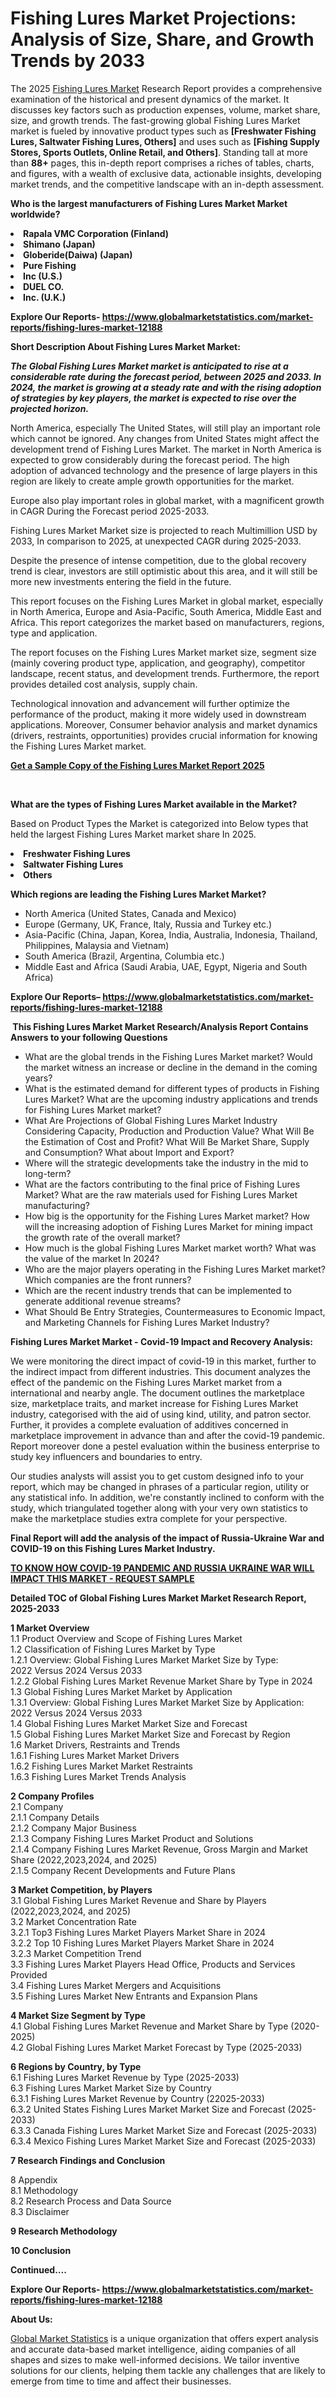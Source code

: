 <H1>Fishing Lures Market Projections: Analysis of Size, Share, and Growth Trends by 2033</H1><p>The 2025 <a href="https://www.globalmarketstatistics.com/market-reports/fishing-lures-market-12188">Fishing Lures Market</a> Research Report provides a comprehensive examination of the historical and present dynamics of the market. It discusses key factors such as production expenses, volume, market share, size, and growth trends. The fast-growing global Fishing Lures Market market is fueled by innovative product types such as <strong>[Freshwater Fishing Lures, Saltwater Fishing Lures, Others]</strong> and uses such as <strong>[Fishing Supply Stores, Sports Outlets, Online Retail, and Others]</strong>. Standing tall at more than <strong>88+</strong> pages, this in-depth report comprises a riches of tables, charts, and figures, with a wealth of exclusive data, actionable insights, developing market trends, and the competitive landscape with an in-depth assessment.</p><p><strong>Who is the largest manufacturers of Fishing Lures Market Market worldwide?</strong></p><p><strong><li>Rapala VMC Corporation (Finland)<li>Shimano (Japan)<li>Globeride(Daiwa) (Japan)<li>Pure Fishing<li>Inc (U.S.)<li>DUEL CO.<li>Inc. (U.K.)</strong></p><p><strong>Explore Our Reports-&nbsp;<a href="https://wordhtml.com/">https://www.globalmarketstatistics.com/market-reports/fishing-lures-market-12188</a></strong></p><p><strong>Short Description About Fishing Lures Market Market:</strong></p><p><strong><em>The Global Fishing Lures Market market is anticipated to rise at a considerable rate during the forecast period, between 2025 and 2033. In 2024, the market is growing at a steady rate and with the rising adoption of strategies by key players, the market is expected to rise over the projected horizon.</em></strong></p><p>North America, especially The United States, will still play an important role which cannot be ignored. Any changes from United States might affect the development trend of Fishing Lures Market. The market in North America is expected to grow considerably during the forecast period. The high adoption of advanced technology and the presence of large players in this region are likely to create ample growth opportunities for the market.</p><p>Europe also play important roles in global market, with a magnificent growth in CAGR During the Forecast period 2025-2033.</p><p>Fishing Lures Market Market size is projected to reach Multimillion USD by 2033, In comparison to 2025, at unexpected CAGR during 2025-2033.</p><p>Despite the presence of intense competition, due to the global recovery trend is clear, investors are still optimistic about this area, and it will still be more new investments entering the field in the future.</p><p>This report focuses on the Fishing Lures Market in global market, especially in North America, Europe and Asia-Pacific, South America, Middle East and Africa. This report categorizes the market based on manufacturers, regions, type and application.</p><p>The report focuses on the Fishing Lures Market market size, segment size (mainly covering product type, application, and geography), competitor landscape, recent status, and development trends. Furthermore, the report provides detailed cost analysis, supply chain.</p><p>Technological innovation and advancement will further optimize the performance of the product, making it more widely used in downstream applications. Moreover, Consumer behavior analysis and market dynamics (drivers, restraints, opportunities) provides crucial information for knowing the Fishing Lures Market market.</p><p><strong><a href="https://www.globalmarketstatistics.com/market-reports/fishing-lures-market-12188">Get a Sample Copy of the Fishing Lures Market Report 2025</a></strong></p><p>&nbsp;</p><p><strong>What are the types of Fishing Lures Market available in the Market?</strong></p><p>Based on Product Types the Market is categorized into Below types that held the largest Fishing Lures Market market share In 2025.</p><p><strong><li>Freshwater Fishing Lures<li>Saltwater Fishing Lures<li>Others</strong></p><p><strong>Which regions are leading the Fishing Lures Market Market?</strong></p><ul><li>North America (United States, Canada and Mexico)</li><li>Europe (Germany, UK, France, Italy, Russia and Turkey etc.)</li><li>Asia-Pacific (China, Japan, Korea, India, Australia, Indonesia, Thailand, Philippines, Malaysia and Vietnam)</li><li>South America (Brazil, Argentina, Columbia etc.)</li><li>Middle East and Africa (Saudi Arabia, UAE, Egypt, Nigeria and South Africa)</li></ul><p><strong>Explore Our Reports&ndash;&nbsp;<a href="https://www.globalmarketstatistics.com/market-reports/fishing-lures-market-12188">https://www.globalmarketstatistics.com/market-reports/fishing-lures-market-12188</a></strong></p><p><strong>&nbsp;This Fishing Lures Market Market Research/Analysis Report Contains Answers to your following Questions</strong></p><ul><li>What are the global trends in the Fishing Lures Market market? Would the market witness an increase or decline in the demand in the coming years?</li><li>What is the estimated demand for different types of products in Fishing Lures Market? What are the upcoming industry applications and trends for Fishing Lures Market market?</li><li>What Are Projections of Global Fishing Lures Market Industry Considering Capacity, Production and Production Value? What Will Be the Estimation of Cost and Profit? What Will Be Market Share, Supply and Consumption? What about Import and Export?</li><li>Where will the strategic developments take the industry in the mid to long-term?</li><li>What are the factors contributing to the final price of Fishing Lures Market? What are the raw materials used for Fishing Lures Market manufacturing?</li><li>How big is the opportunity for the Fishing Lures Market market? How will the increasing adoption of Fishing Lures Market for mining impact the growth rate of the overall market?</li><li>How much is the global Fishing Lures Market market worth? What was the value of the market In 2024?</li><li>Who are the major players operating in the Fishing Lures Market market? Which companies are the front runners?</li><li>Which are the recent industry trends that can be implemented to generate additional revenue streams?</li><li>What Should Be Entry Strategies, Countermeasures to Economic Impact, and Marketing Channels for Fishing Lures Market Industry?</li></ul><p><strong>Fishing Lures Market Market - Covid-19 Impact and Recovery Analysis:</strong></p><p>We were monitoring the direct impact of covid-19 in this market, further to the indirect impact from different industries. This document analyzes the effect of the pandemic on the Fishing Lures Market market from a international and nearby angle. The document outlines the marketplace size, marketplace traits, and market increase for Fishing Lures Market industry, categorised with the aid of using kind, utility, and patron sector. Further, it provides a complete evaluation of additives concerned in marketplace improvement in advance than and after the covid-19 pandemic. Report moreover done a pestel evaluation within the business enterprise to study key influencers and boundaries to entry.</p><p>Our studies analysts will assist you to get custom designed info to your report, which may be changed in phrases of a particular region, utility or any statistical info. In addition, we're constantly inclined to conform with the study, which triangulated together along with your very own statistics to make the marketplace studies extra complete for your perspective.</p><p><strong>Final Report will add the analysis of the impact of Russia-Ukraine War and COVID-19 on this Fishing Lures Market Industry.</strong></p><p><strong><a href="https://www.globalmarketstatistics.com/market-reports/fishing-lures-market-12188">TO KNOW HOW COVID-19 PANDEMIC AND RUSSIA UKRAINE WAR WILL IMPACT THIS MARKET - REQUEST SAMPLE</a></strong></p><p><strong>Detailed TOC of Global Fishing Lures Market Market Research Report, 2025-2033</strong></p><p><strong>1 Market Overview</strong><br /> 1.1 Product Overview and Scope of Fishing Lures Market<br /> 1.2 Classification of Fishing Lures Market by Type<br /> 1.2.1 Overview: Global Fishing Lures Market Market Size by Type: 2022&nbsp;Versus 2024 Versus 2033<br /> 1.2.2 Global Fishing Lures Market Revenue Market Share by Type in 2024<br /> 1.3 Global Fishing Lures Market Market by Application<br /> 1.3.1 Overview: Global Fishing Lures Market Market Size by Application: 2022&nbsp;Versus 2024 Versus 2033<br /> 1.4 Global Fishing Lures Market Market Size and Forecast<br /> 1.5 Global Fishing Lures Market Market Size and Forecast by Region<br /> 1.6 Market Drivers, Restraints and Trends<br /> 1.6.1 Fishing Lures Market Market Drivers<br /> 1.6.2 Fishing Lures Market Market Restraints<br /> 1.6.3 Fishing Lures Market Trends Analysis</p><p><strong>2 Company Profiles</strong><br /> 2.1 Company<br /> 2.1.1 Company Details<br /> 2.1.2 Company Major Business<br /> 2.1.3 Company Fishing Lures Market Product and Solutions<br /> 2.1.4 Company Fishing Lures Market Revenue, Gross Margin and Market Share (2022,2023,2024, and 2025)<br /> 2.1.5 Company Recent Developments and Future Plans</p><p><strong>3 Market Competition, by Players</strong><br /> 3.1 Global Fishing Lures Market Revenue and Share by Players (2022,2023,2024, and 2025)<br /> 3.2 Market Concentration Rate<br /> 3.2.1 Top3 Fishing Lures Market Players Market Share in 2024<br /> 3.2.2 Top 10 Fishing Lures Market Players Market Share in 2024<br /> 3.2.3 Market Competition Trend<br /> 3.3 Fishing Lures Market Players Head Office, Products and Services Provided<br /> 3.4 Fishing Lures Market Mergers and Acquisitions<br /> 3.5 Fishing Lures Market New Entrants and Expansion Plans</p><p><strong>4 Market Size Segment by Type</strong><br /> 4.1 Global Fishing Lures Market Revenue and Market Share by Type (2020-2025)<br /> 4.2 Global Fishing Lures Market Market Forecast by Type (2025-2033)</p><p><strong>6 Regions by Country, by Type</strong><br /> 6.1 Fishing Lures Market Revenue by Type (2025-2033)<br /> 6.3 Fishing Lures Market Market Size by Country<br /> 6.3.1 Fishing Lures Market Revenue by Country (22025-2033)<br /> 6.3.2 United States Fishing Lures Market Market Size and Forecast (2025-2033)<br /> 6.3.3 Canada Fishing Lures Market Market Size and Forecast (2025-2033)<br /> 6.3.4 Mexico Fishing Lures Market Market Size and Forecast (2025-2033)</p><p><strong>7 Research Findings and Conclusion</strong></p><p>8 Appendix<br /> 8.1 Methodology<br /> 8.2 Research Process and Data Source<br /> 8.3 Disclaimer</p><p><strong>9 Research Methodology</strong></p><p><strong>10 Conclusion</strong></p><p><strong>Continued&hellip;.</strong></p><p><strong>Explore Our Reports-&nbsp;<a href="Fishing Lures Market">https://www.globalmarketstatistics.com/market-reports/fishing-lures-market-12188</a></strong></p><p><strong>About Us:</strong></p><p><a href="https://www.globalmarketstatistics.com/">Global Market Statistics</a>&nbsp;is a unique organization that offers expert analysis and accurate data-based market intelligence, aiding companies of all shapes and sizes to make well-informed decisions. We tailor inventive solutions for our clients, helping them tackle any challenges that are likely to emerge from time to time and affect their businesses.</p><p>&nbsp;</p>
